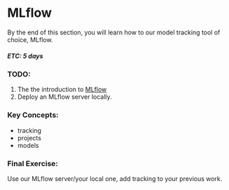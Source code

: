 # MLflow
By the end of this section, you will learn how to our model tracking tool of choice, MLflow.
##### ETC: 5 days

### TODO:
1. The the introduction to [MLflow](https://www.databricks.com/blog/2018/06/05/introducing-mlflow-an-open-source-machine-learning-platform.html)
2. Deploy an MLflow server locally.

### Key Concepts:
- tracking
- projects
- models

### Final Exercise:
Use our MLflow server/your local one, add tracking to your previous work.